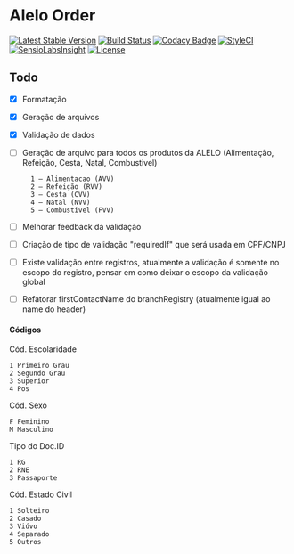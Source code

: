 # Alelo Order

[![Latest Stable Version](https://poser.pugx.org/edbizarro/alelo-order/v/stable)](https://packagist.org/packages/edbizarro/alelo-order) [![Build Status](https://travis-ci.org/edbizarro/alelo-order.svg?branch=master)](https://travis-ci.org/edbizarro/alelo-order) [![Codacy Badge](https://api.codacy.com/project/badge/Grade/43a70be70ece404490174211010856b6)](https://www.codacy.com/app/edbizarro/alelo-order?utm_source=github.com&amp;utm_medium=referral&amp;utm_content=edbizarro/alelo-order&amp;utm_campaign=Badge_Grade) [![StyleCI](https://styleci.io/repos/60547523/shield)](https://styleci.io/repos/60547523) [![SensioLabsInsight](https://insight.sensiolabs.com/projects/3d88c1a4-ae25-4a4c-b417-5cafd5bef6f8/mini.png)](https://insight.sensiolabs.com/projects/3d88c1a4-ae25-4a4c-b417-5cafd5bef6f8) [![License](https://poser.pugx.org/edbizarro/alelo-order/license)](https://packagist.org/packages/edbizarro/alelo-order)

## Todo

- [x] Formatação
- [x] Geração de arquivos
- [x] Validação de dados
- [ ] Geração de arquivo para todos os produtos da ALELO (Alimentação, Refeição, Cesta, Natal, Combustivel)

        1 – Alimentacao (AVV)
        2 – Refeição (RVV)
        3 – Cesta (CVV)
        4 – Natal (NVV)
        5 – Combustivel (FVV)

- [ ] Melhorar feedback da validação
- [ ] Criação de tipo de validação "requiredIf" que será usada em CPF/CNPJ
- [ ] Existe validação entre registros, atualmente a validação é somente no escopo do registro, pensar em como deixar o escopo da validação global
- [ ] Refatorar firstContactName do branchRegistry (atualmente igual ao name do header)

#### Códigos

Cód. Escolaridade

    1 Primeiro Grau
    2 Segundo Grau
    3 Superior
    4 Pos

Cód. Sexo

    F Feminino
    M Masculino

Tipo do Doc.ID

    1 RG
    2 RNE
    3 Passaporte

Cód. Estado Civil

    1 Solteiro
    2 Casado
    3 Viúvo
    4 Separado
    5 Outros
